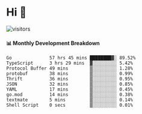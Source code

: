 # Hi 👋
 
![visitors](https://visitor-badge.glitch.me/badge?page_id=sorcererxw.sorcererx)

#### 📊 Monthly Development Breakdown

<!--START_SECTION:waka-->
```text
Go              57 hrs 45 mins ████████▓░ 89.52%
TypeScript      3 hrs 29 mins  ▓░░░░░░░░░ 5.42%
Protocol Buffer 49 mins        ▒░░░░░░░░░ 1.28%
protobuf        38 mins        ▒░░░░░░░░░ 0.99%
Thrift          36 mins        ▒░░░░░░░░░ 0.95%
JSON            32 mins        ▒░░░░░░░░░ 0.85%
YAML            17 mins        ▒░░░░░░░░░ 0.45%
go.mod          14 mins        ▒░░░░░░░░░ 0.38%
textmate        5 mins         ▒░░░░░░░░░ 0.14%
Shell Script    0 secs         ▒░░░░░░░░░ 0.01%
```
<!--END_SECTION:waka-->
